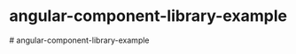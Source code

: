# angular-component-library-example
#   a n g u l a r - c o m p o n e n t - l i b r a r y - e x a m p l e  
 